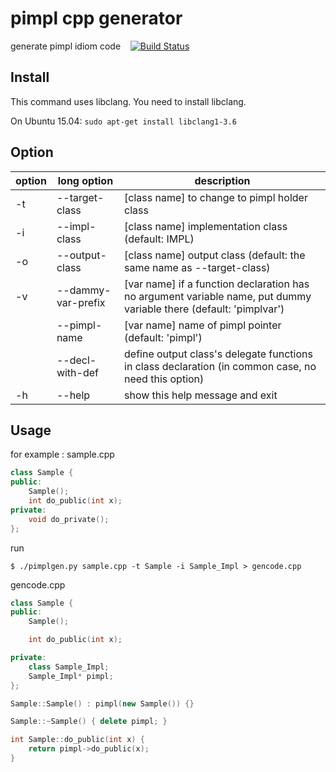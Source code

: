 # pimpl cpp generator

generate pimpl idiom code &nbsp;&nbsp; [![Build Status](https://travis-ci.org/notetau/pimpl-cpp-generator.svg?branch=master)](https://travis-ci.org/notetau/pimpl-cpp-generator)

## Install
This command uses libclang. You need to install libclang.

On Ubuntu 15.04:
``` sudo apt-get install libclang1-3.6 ```

## Option

| option | long option | description |
| -- | ------ | -- |
| -t | --target-class | [class name] to change to pimpl holder class |
| -i | --impl-class | [class name] implementation class (default: IMPL)
| -o | --output-class |  [class name] output class (default: the same name as --target-class) |
| -v | --dammy-var-prefix | [var name] if a function declaration has no argument variable name, put dummy variable there (default: 'pimplvar') |
| |  --pimpl-name |  [var name] name of pimpl pointer (default: 'pimpl') |
| |  --decl-with-def | define output class's delegate functions in class declaration (in common case, no need this option) |
| -h | --help |show this help message and exit |

## Usage

for example : sample.cpp

``` c++
class Sample {
public:
    Sample();
    int do_public(int x);
private:
    void do_private();
};
```

run
```
$ ./pimplgen.py sample.cpp -t Sample -i Sample_Impl > gencode.cpp
```

gencode.cpp
``` c++
class Sample {
public:
    Sample();

    int do_public(int x);

private:
    class Sample_Impl;
    Sample_Impl* pimpl;
};

Sample::Sample() : pimpl(new Sample()) {}

Sample::~Sample() { delete pimpl; }

int Sample::do_public(int x) {
    return pimpl->do_public(x);
}
```
